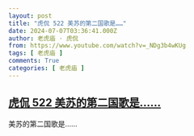 ```yaml
---
layout: post
title: "虎侃 522 美苏的第二国歌是……"
date: 2024-07-07T03:36:41.000Z
author: 老虎庙 · 虎侃
from: https://www.youtube.com/watch?v=_NDg3b4wKUg
tags: [ 老虎庙 ]
comments: True
categories: [ 老虎庙 ]
---
```

<!--1720323401000-->
[虎侃 522 美苏的第二国歌是……](https://www.youtube.com/watch?v=_NDg3b4wKUg)
------

<div>
美苏的第二国歌是……
</div>
